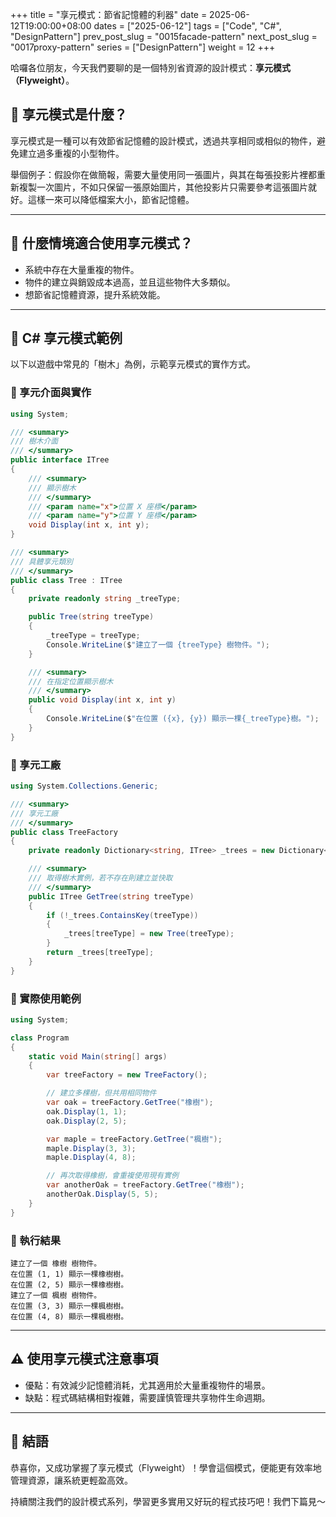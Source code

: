 +++
title = "享元模式：節省記憶體的利器"
date = 2025-06-12T19:00:00+08:00
dates = ["2025-06-12"]
tags = ["Code", "C#", "DesignPattern"]
prev_post_slug = "0015facade-pattern"
next_post_slug = "0017proxy-pattern"
series = ["DesignPattern"]
weight = 12
+++

哈囉各位朋友，今天我們要聊的是一個特別省資源的設計模式：**享元模式（Flyweight）**。

## 🌟 享元模式是什麼？

享元模式是一種可以有效節省記憶體的設計模式，透過共享相同或相似的物件，避免建立過多重複的小型物件。

舉個例子：假設你在做簡報，需要大量使用同一張圖片，與其在每張投影片裡都重新複製一次圖片，不如只保留一張原始圖片，其他投影片只需要參考這張圖片就好。這樣一來可以降低檔案大小，節省記憶體。

---

## 🤔 什麼情境適合使用享元模式？

- 系統中存在大量重複的物件。
- 物件的建立與銷毀成本過高，並且這些物件大多類似。
- 想節省記憶體資源，提升系統效能。

---

## 🌳 C# 享元模式範例

以下以遊戲中常見的「樹木」為例，示範享元模式的實作方式。

### 🌳 享元介面與實作

```csharp
using System;

/// <summary>
/// 樹木介面
/// </summary>
public interface ITree
{
    /// <summary>
    /// 顯示樹木
    /// </summary>
    /// <param name="x">位置 X 座標</param>
    /// <param name="y">位置 Y 座標</param>
    void Display(int x, int y);
}

/// <summary>
/// 具體享元類別
/// </summary>
public class Tree : ITree
{
    private readonly string _treeType;

    public Tree(string treeType)
    {
        _treeType = treeType;
        Console.WriteLine($"建立了一個 {treeType} 樹物件。");
    }

    /// <summary>
    /// 在指定位置顯示樹木
    /// </summary>
    public void Display(int x, int y)
    {
        Console.WriteLine($"在位置 ({x}, {y}) 顯示一棵{_treeType}樹。");
    }
}
```

### 🌲 享元工廠

```csharp
using System.Collections.Generic;

/// <summary>
/// 享元工廠
/// </summary>
public class TreeFactory
{
    private readonly Dictionary<string, ITree> _trees = new Dictionary<string, ITree>();

    /// <summary>
    /// 取得樹木實例，若不存在則建立並快取
    /// </summary>
    public ITree GetTree(string treeType)
    {
        if (!_trees.ContainsKey(treeType))
        {
            _trees[treeType] = new Tree(treeType);
        }
        return _trees[treeType];
    }
}
```

### 🚀 實際使用範例

```csharp
using System;

class Program
{
    static void Main(string[] args)
    {
        var treeFactory = new TreeFactory();

        // 建立多棵樹，但共用相同物件
        var oak = treeFactory.GetTree("橡樹");
        oak.Display(1, 1);
        oak.Display(2, 5);

        var maple = treeFactory.GetTree("楓樹");
        maple.Display(3, 3);
        maple.Display(4, 8);

        // 再次取得橡樹，會重複使用現有實例
        var anotherOak = treeFactory.GetTree("橡樹");
        anotherOak.Display(5, 5);
    }
}
```

### 🎯 執行結果

```
建立了一個 橡樹 樹物件。
在位置 (1, 1) 顯示一棵橡樹樹。
在位置 (2, 5) 顯示一棵橡樹樹。
建立了一個 楓樹 樹物件。
在位置 (3, 3) 顯示一棵楓樹樹。
在位置 (4, 8) 顯示一棵楓樹樹。
```

---

## ⚠️ 使用享元模式注意事項

- 優點：有效減少記憶體消耗，尤其適用於大量重複物件的場景。
- 缺點：程式碼結構相對複雜，需要謹慎管理共享物件生命週期。

---

## 🎉 結語

恭喜你，又成功掌握了享元模式（Flyweight）！學會這個模式，便能更有效率地管理資源，讓系統更輕盈高效。

持續關注我們的設計模式系列，學習更多實用又好玩的程式技巧吧！我們下篇見～
